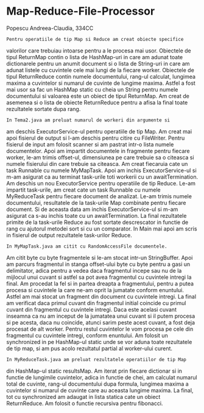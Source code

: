 # Map-Reduce-File-Processor
Popescu Andreea-Claudia, 334CC

    Pentru operatiile de tip Map si Reduce am creat obiecte specifice
valorilor care trebuiau intoarse pentru a le procesa mai usor.
    Obiectele de tipul ReturnMap contin o lista de HashMap-uri in care
am adunat toate dictionarele pentru un anumit document si o lista
de String-uri in care am adunat listele cu cuvintele cele mai lungi
de la fiecare worker.
    Obiectele de tipul ReturnReduce contin numele documentului,
rang-ul calculat, lungimea maxima a cuvintelor si numarul de cuvinte
de lungime maxima.
    Astfel a fost mai usor sa fac un HashMap static cu cheia un String
pentru numele documentului si valoarea este un obiect de tipul ReturnMap.
    Am creat de asemenea si o lista de obiecte ReturnReduce pentru
a afisa la final toate rezultatele sortate dupa rang.

    In Tema2.java am preluat numarul de workeri din argumente si
am deschis ExecutorService-ul pentru operatiile de tip Map. Am creat
mai apoi fisierul de output si l-am deschis pentru citire cu FileWriter.
Pentru fisierul de input am folosit scanner si am pastrat intr-o
lista numele documentelor. Apoi am impartit documentele in fragmente
pentru fiecare worker, le-am trimis offset-ul, dimensiunea pe care
trebuie sa o citeasca si numele fisierului din care trebuie sa citeasca.
Am creat fiecaruia cate un task Runnable cu numele MyMapTask.
    Apoi am inchis ExecutorService-ul si m-am asigurat ca au terminat
task-urile toti workerii cu un awaitTermination.
    Am deschis un nou ExecutorService pentru operatiile de tip Reduce.
Le-am impartit task-urile, am creat cate un task Runnable cu numele
MyReduceTask pentru fiecare document de analizat. Le-am trimis
numele documentului, resultatele de la task-urile Map combinate pentru
fiecare document. Si de aceasta data am inchis ExecutorService-ul si m-am
asigurat ca s-au inchis toate cu un awaitTermination.
    La final rezultatele primite de la task-urile Reduce au fost
sortate descrescator in functie de rang cu ajutorul metodei sort si
cu un comparator.
    In Main mai apoi am scris in fisierul de output rezultatele
task-urilor Reduce.

    In MyMapTask.java am citit cu RandomAccessFile documentele.
Am citit byte cu byte fragmentele si le-am stocat intr-un StringBuffer.
Apoi am parcurs fragmentul in stanga offset-ului byte cu byte pentru a
gasi un delimitator, adica pentru a vedea daca fragmentul incepe sau nu
de la mijlocul unui cuvant si astfel sa pot avea fragmentul cu cuvintele
intregi la final.
    Am procedat la fel si in partea dreapta a fragmentului, pentru
a putea procesa si cuvintele la care ne-am oprit la jumatate conform
enuntului.
    Astfel am mai stocat un fragment din document cu cuvintele intregi.
La final am verificat daca primul cuvant din fragmentul initial coincide
cu primul cuvant din fragmentul cu cuvintele intregi. Daca este acelasi
cuvant inseamna ca nu am inceput de la jumatatea unui cuvant si il putem
procesa si pe acesta, daca nu coincide, atunci sarim peste acest cuvant,
a fost deja procesat de alt worker. Pentru restul cuvintelor le vom procesa
pe cele din fragmentul cu cuvintele intregi, conform enuntului.
    Am folosit un synchronized in pe HashMap-ul static unde se vor aduna
toate rezultatele de tip map, si am pus acolo rezultatul partial al
worker-ului curent.

    In MyReduceTask.java am preluat rezultatele operatiilor de tip Map
din HashMap-ul static resultsMap.
    Am iterat prin fiecare dictionar si in functie de lungimile cuvintelor,
adica in functie de chei, am calculat numarul total de cuvinte, rang-ul
documentului dupa formula, lungimea maxima a cuvintelor si numarul
de cuvinte care au aceasta lungime maxima.
    La final, tot cu synchronized am adaugat in lista statica
cate un obiect ReturnReduce.
    Am folosit o functie recursiva pentru fibonacci.

